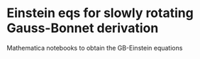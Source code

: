# Einstein eqs for slowly rotating Gauss-Bonnet derivation

Mathematica notebooks to obtain the GB-Einstein equations

